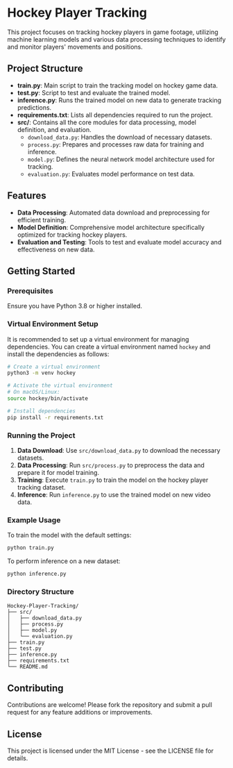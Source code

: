 
# Hockey Player Tracking

This project focuses on tracking hockey players in game footage, utilizing machine learning models and various data processing techniques to identify and monitor players' movements and positions.

## Project Structure

- **train.py**: Main script to train the tracking model on hockey game data.
- **test.py**: Script to test and evaluate the trained model.
- **inference.py**: Runs the trained model on new data to generate tracking predictions.
- **requirements.txt**: Lists all dependencies required to run the project.
- **src/**: Contains all the core modules for data processing, model definition, and evaluation.
  - `download_data.py`: Handles the download of necessary datasets.
  - `process.py`: Prepares and processes raw data for training and inference.
  - `model.py`: Defines the neural network model architecture used for tracking.
  - `evaluation.py`: Evaluates model performance on test data.

## Features

- **Data Processing**: Automated data download and preprocessing for efficient training.
- **Model Definition**: Comprehensive model architecture specifically optimized for tracking hockey players.
- **Evaluation and Testing**: Tools to test and evaluate model accuracy and effectiveness on new data.

## Getting Started

### Prerequisites

Ensure you have Python 3.8 or higher installed.

### Virtual Environment Setup

It is recommended to set up a virtual environment for managing dependencies. You can create a virtual environment named `hockey` and install the dependencies as follows:

```bash
# Create a virtual environment
python3 -m venv hockey

# Activate the virtual environment
# On macOS/Linux:
source hockey/bin/activate

# Install dependencies
pip install -r requirements.txt
```

### Running the Project

1. **Data Download**: Use `src/download_data.py` to download the necessary datasets.
2. **Data Processing**: Run `src/process.py` to preprocess the data and prepare it for model training.
3. **Training**: Execute `train.py` to train the model on the hockey player tracking dataset.
4. **Inference**: Run `inference.py` to use the trained model on new video data.

### Example Usage

To train the model with the default settings:

```bash
python train.py
```

To perform inference on a new dataset:

```bash
python inference.py
```

### Directory Structure

```
Hockey-Player-Tracking/
├── src/
│   ├── download_data.py
│   ├── process.py
│   ├── model.py
│   └── evaluation.py
├── train.py
├── test.py
├── inference.py
├── requirements.txt
└── README.md
```

## Contributing

Contributions are welcome! Please fork the repository and submit a pull request for any feature additions or improvements.

## License

This project is licensed under the MIT License - see the LICENSE file for details.
